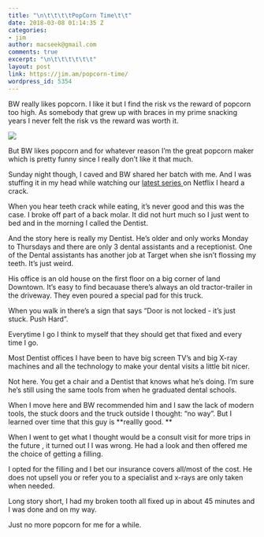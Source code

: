 ```yaml
---
title: "\n\t\t\t\tPopCorn Time\t\t"
date: 2018-03-08 01:14:35 Z
categories:
- jim
author: macseek@gmail.com
comments: true
excerpt: "\n\t\t\t\t\t\t"
layout: post
link: https://jim.am/popcorn-time/
wordpress_id: 5354
---
```


BW really likes popcorn. I like it but I find the risk vs the reward of popcorn too high. As somebody that grew up with braces in my prime snacking years I never felt the risk vs the reward was worth it.




![](http://jim.am/wp-content/uploads/2018/03/null-8.jpeg)




But BW likes popcorn and for whatever reason I’m the great popcorn maker which is pretty funny since I really don’t like it that much.




Sunday night though, I caved and BW shared her batch with me. And I was stuffing it in my head while watching our [latest series ](https://en.wikipedia.org/wiki/Babylon_Berlin)on Netflix I heard a crack.




When you hear teeth crack while eating, it’s never good and this was the case. I broke off part of a back molar. It did not hurt much so I just went to bed and in the morning I called the Dentist.




And the story here is really my Dentist. He’s older and only works Monday to Thursdays and there are only 3 dental assistants and a receptionist. One of the Dental assistants has another job at Target when she isn’t flossing my teeth. It’s just weird.




His office is an old house on the first floor on a big corner of land Downtown. It’s easy to find becauase there’s always an old tractor-trailer in the driveway. They even poured a special pad for this truck.




When you walk in there’s a sign that says “Door is not locked - it’s just stuck. Push Hard”.




Everytime I go I think to myself that they should get that fixed and every time I go.




Most Dentist offices I have been to have big screen TV’s and big X-ray machines and all the technology to make your dental visits a little bit nicer.




Not here. You get a chair and a Dentist that knows what he’s doing. I’m sure he’s still using the same tools from when he graduated dental schools.




When I move here and BW recommended him and I saw the lack of modern tools, the stuck doors and the truck outside I thought: “no way”. But I learned over time that this guy is **reallly good. **




When I went to get what I thought would be a consult visit for more trips in the future , it turned out I I was wrong. He had a look and then offered me the choice of getting a filling.




I opted for the filling and I bet our insurance covers all/most of the cost. He does not upsell you or refer you to a specialist and x-rays are only taken when needed.




Long story short, I had my broken tooth all fixed up in about 45 minutes and I was done and on my way.




Just no more popcorn for me for a while.


		
